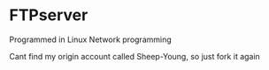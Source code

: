 # FTPserver
Programmed in Linux Network programming 

Cant find my origin account called Sheep-Young, so just fork it again
